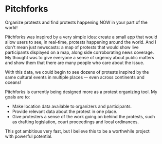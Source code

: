 Pitchforks
==========

Organize protests and find protests happening NOW in your part of the world!

Pitchforks was inspired by a very simple idea: create a small app that would allow users to see, in real-time, protests happening around the world. And I don't mean just newscasts: a map of protests that would show live participants displayed on a map, along side corroborating news coverage. My thought was to give everyone a sense of urgency about public matters and show them that there are many people who care about the issue. 

With this data, we could begin to see dozens of protests inspired by the same cultural events in multiple places -- even across continents and oceans!

Pitchforks is currently being designed more as a protest organizing tool. My goals are to:

* Make location data available to organizers and participants.
* Provide relevant data about the protest in one place.
* Give protesters a sense of the work going on behind the protests, such as drafting legislation, court proceedings and local ordinances.

This got ambitious very fast, but I believe this to be a worthwhile project with powerful potential.